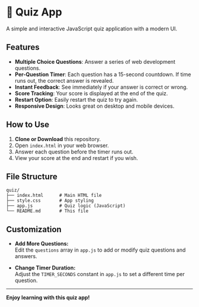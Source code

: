 # 🧩 Quiz App

A simple and interactive JavaScript quiz application with a modern UI.

## Features

- **Multiple Choice Questions**: Answer a series of web development questions.
- **Per-Question Timer**: Each question has a 15-second countdown. If time runs out, the correct answer is revealed.
- **Instant Feedback**: See immediately if your answer is correct or wrong.
- **Score Tracking**: Your score is displayed at the end of the quiz.
- **Restart Option**: Easily restart the quiz to try again.
- **Responsive Design**: Looks great on desktop and mobile devices.

## How to Use

1. **Clone or Download** this repository.
2. Open `index.html` in your web browser.
3. Answer each question before the timer runs out.
4. View your score at the end and restart if you wish.

## File Structure

```
quiz/
├── index.html      # Main HTML file
├── style.css       # App styling
├── app.js          # Quiz logic (JavaScript)
└── README.md       # This file
```

## Customization

- **Add More Questions:**  
  Edit the `questions` array in `app.js` to add or modify quiz questions and answers.

- **Change Timer Duration:**  
  Adjust the `TIMER_SECONDS` constant in `app.js` to set a different time per question.


---


**Enjoy learning with this quiz app!**

